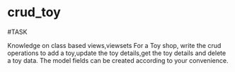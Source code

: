 # crud_toy
#TASK

Knowledge on class based views,viewsets For a Toy shop, write the crud operations to add a toy,update the toy details,get the toy details and delete a toy data. The model fields can be created according to your convenience.

